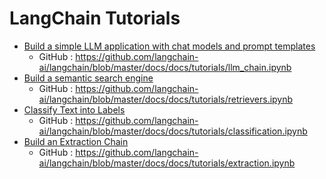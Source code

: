 # LangChain Tutorials

- [Build a simple LLM application with chat models and prompt templates](https://python.langchain.com/docs/tutorials/llm_chain/)
    - GitHub : https://github.com/langchain-ai/langchain/blob/master/docs/docs/tutorials/llm_chain.ipynb
- [Build a semantic search engine](https://python.langchain.com/docs/tutorials/retrievers/)
    - GitHub : https://github.com/langchain-ai/langchain/blob/master/docs/docs/tutorials/retrievers.ipynb
- [Classify Text into Labels](https://python.langchain.com/docs/tutorials/classification/)
    - GitHub : https://github.com/langchain-ai/langchain/blob/master/docs/docs/tutorials/classification.ipynb
- [Build an Extraction Chain](https://python.langchain.com/docs/tutorials/extraction/)
    - GitHub : https://github.com/langchain-ai/langchain/blob/master/docs/docs/tutorials/extraction.ipynb
